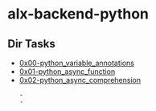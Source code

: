 # alx-backend-python

## Dir Tasks

<ul>
    <li>
    <a href="0x00-python_variable_annotations">0x00-python_variable_annotations</a>
    </li>
    <li>
    <a href="0x01-python_async_function">0x01-python_async_function</a>
    </li>
    <li>
    <a href="0x02-python_async_comprehension">0x02-python_async_comprehension</a>
    </li>
    
    - 
    - 

</ul>
